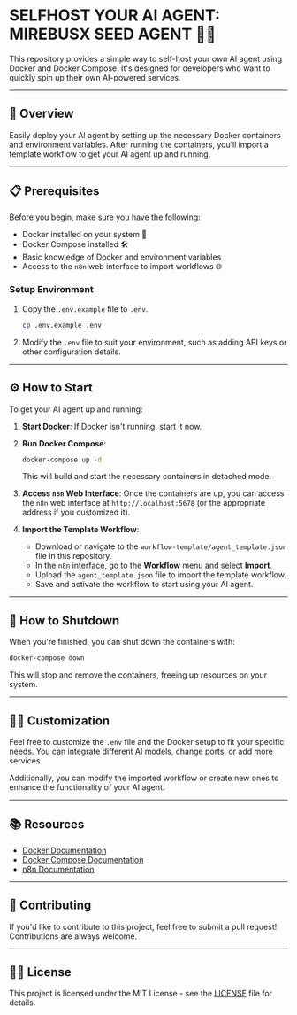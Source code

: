 # SELFHOST YOUR AI AGENT: MIREBUSX SEED AGENT 🤖🌐

This repository provides a simple way to self-host your own AI agent using Docker and Docker Compose. It's designed for developers who want to quickly spin up their own AI-powered services.

---

## 🚀 Overview

Easily deploy your AI agent by setting up the necessary Docker containers and environment variables. After running the containers, you’ll import a template workflow to get your AI agent up and running.

---

## 📋 Prerequisites

Before you begin, make sure you have the following:

- Docker installed on your system 🐳
- Docker Compose installed 🛠️
- Basic knowledge of Docker and environment variables
- Access to the `n8n` web interface to import workflows 🌐

### Setup Environment

1. Copy the `.env.example` file to `.env`.
    ```bash
    cp .env.example .env
    ```
2. Modify the `.env` file to suit your environment, such as adding API keys or other configuration details.

---

## ⚙️ How to Start

To get your AI agent up and running:

1. **Start Docker**:
   If Docker isn't running, start it now.

2. **Run Docker Compose**:
    ```bash
    docker-compose up -d
    ```
    This will build and start the necessary containers in detached mode.

3. **Access `n8n` Web Interface**:
    Once the containers are up, you can access the `n8n` web interface at `http://localhost:5678` (or the appropriate address if you customized it).

4. **Import the Template Workflow**:
    - Download or navigate to the `workflow-template/agent_template.json` file in this repository.
    - In the `n8n` interface, go to the **Workflow** menu and select **Import**.
    - Upload the `agent_template.json` file to import the template workflow.
    - Save and activate the workflow to start using your AI agent.

---

## 🛑 How to Shutdown

When you're finished, you can shut down the containers with:

```bash
docker-compose down
```

This will stop and remove the containers, freeing up resources on your system.

---

## 🧑‍💻 Customization

Feel free to customize the `.env` file and the Docker setup to fit your specific needs. You can integrate different AI models, change ports, or add more services.

Additionally, you can modify the imported workflow or create new ones to enhance the functionality of your AI agent.

---

## 📚 Resources

- [Docker Documentation](https://docs.docker.com/)
- [Docker Compose Documentation](https://docs.docker.com/compose/)
- [n8n Documentation](https://n8n.io/docs/)

---

## 🤝 Contributing

If you'd like to contribute to this project, feel free to submit a pull request! Contributions are always welcome.

---

## 👨‍💻 License

This project is licensed under the MIT License - see the [LICENSE](LICENSE) file for details.